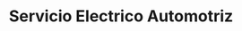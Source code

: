 ---
title: "Servicio Electrico Automotriz"
url: /quito/servicio-electrico-automotriz-avenida-simon-bolivar/
shop: reparación de automóviles
---